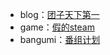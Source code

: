 * blog：[团子天下第一](https://xn--4gqva209dwmcyydi46e.com/)
* game：[假的steam](https://sbeam3014.lofter.com/)
* bangumi：[番组计划](https://kdocs.cn/l/cta2OruCPwUc?f=301)
